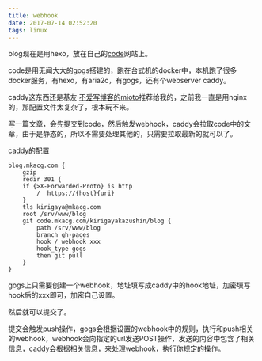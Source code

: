 ```yaml
---
title: webhook
date: 2017-07-14 02:52:20
tags: linux
---
```


blog现在是用hexo，放在自己的[code](https://code.mkacg.com)网站上。

code是用无闻大大的gogs搭建的，跑在台式机的docker中，本机跑了很多docker服务，有hexo，有aria2c，有gogs，还有个webserver caddy。

caddy这东西还是基友 [不爱写博客的mioto](https://mioto.me/)推荐给我的，之前我一直是用nginx的，那配置文件太复杂了，根本玩不来。

写一篇文章，会先提交到code，然后触发webhook，caddy会拉取code中的文章，由于是静态的，所以不需要处理其他的，只需要拉取最新的就可以了。

caddy的配置

```
blog.mkacg.com {
    gzip
    redir 301 {
    if {>X-Forwarded-Proto} is http
        /  https://{host}{uri}
    }
    tls kirigaya@mkacg.com
    root /srv/www/blog
    git code.mkacg.com/kirigayakazushin/blog {
        path /srv/www/blog
        branch gh-pages
        hook /_webhook xxx
        hook_type gogs
        then git pull
    }
}

```

gogs上只需要创建一个webhook，地址填写成caddy中的hook地址，加密填写hook后的xxx即可，加密自己设置。

然后就可以提交了。

提交会触发push操作，gogs会根据设置的webhook中的规则，执行和push相关的webhook，webhook会向指定的url发送POST操作，发送的内容中包含了相关信息，caddy会根据相关信息，来处理webhook，执行你规定的操作。